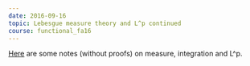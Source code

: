 ```yaml
---
date: 2016-09-16
topic: Lebesgue measure theory and L^p continued
course: functional_fa16
---
```


[Here](http://ckottke.ncf.edu/functional/measuretheory.pdf) are some notes (without proofs)
on measure, integration and L^p.

